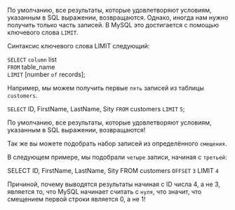 По умолчанию, все результаты, которые удовлетворяют условиям, указанным в SQL выражении, возвращаются. Однако, иногда нам нужно получить только часть записей.
В MySQL это достигается с помощью ключевого слова `LIMIT`.

Синтаксис ключевого слова LIMIT следующий:


`SELECT` `column` list    
`FROM` table_name     
`LIMIT` [number `of` records];    

Например, мы можем получить первые `пять` записей из таблицы `customers`.

`SELECT` ID, FirstName, LastName, Sity `FROM` customers `LIMIT` `5`;


По умолчанию, все результаты, которые удовлетворяют условиям, указанным в SQL выражении, возвращаются!


Так же вы можете подобрать набор записей из определённого `смещения`.

В следующем примере, мы подобрали `четыре` записи, начиная с `третьей`:

SELECT ID, FirstName, LastName, Sity FROM customers `OFFSET` `3` LIMIT `4`

Причиной, почему выводятся результаты начиная с ID числа 4, а не 3, является то, что MySQL начинает считать с `нуля`, что значит, что смещением первой строки является 0, а не 1!
